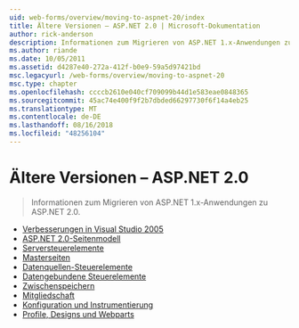 ```yaml
---
uid: web-forms/overview/moving-to-aspnet-20/index
title: Ältere Versionen – ASP.NET 2.0 | Microsoft-Dokumentation
author: rick-anderson
description: Informationen zum Migrieren von ASP.NET 1.x-Anwendungen zu ASP.NET 2.0.
ms.author: riande
ms.date: 10/05/2011
ms.assetid: d4287e40-272a-412f-b0e9-59a5d97421bd
msc.legacyurl: /web-forms/overview/moving-to-aspnet-20
msc.type: chapter
ms.openlocfilehash: ccccb2610e040cf709099b44d1e583eae0848365
ms.sourcegitcommit: 45ac74e400f9f2b7dbded66297730f6f14a4eb25
ms.translationtype: MT
ms.contentlocale: de-DE
ms.lasthandoff: 08/16/2018
ms.locfileid: "48256104"
---
```

<a name="older-versions---aspnet-20"></a>Ältere Versionen – ASP.NET 2.0
====================
> Informationen zum Migrieren von ASP.NET 1.x-Anwendungen zu ASP.NET 2.0.


- [Verbesserungen in Visual Studio 2005](improvements-in-visual-studio-2005.md)
- [ASP.NET 2.0-Seitenmodell](the-asp-net-2-0-page-model.md)
- [Serversteuerelemente](server-controls.md)
- [Masterseiten](master-pages.md)
- [Datenquellen-Steuerelemente](data-source-controls.md)
- [Datengebundene Steuerelemente](data-bound-controls.md)
- [Zwischenspeichern](caching.md)
- [Mitgliedschaft](membership.md)
- [Konfiguration und Instrumentierung](configuration-and-instrumentation.md)
- [Profile, Designs und Webparts](profiles-themes-and-web-parts.md)
